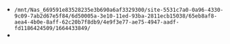 - `/mnt/Nas_669591e83528235e3b690a6af3329300/site-5531c7a0-0a96-4330-9c09-7ab2d67e5f84/6d50005a-3e10-11ed-93ba-2811ecb15038/65eb8af8-aea4-4b0e-8aff-62c20b7f8db9/4e9f3e77-ae75-4947-aadf-fd1186424509/1664433849/`
-